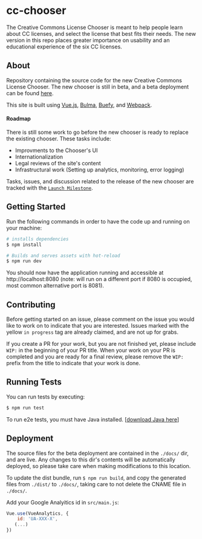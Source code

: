 # cc-chooser

The Creative Commons License Chooser is meant to help people learn about CC licenses, and select the license that best fits their needs. The new version in this repo places greater importance on usability and an educational experience of the six CC licenses.

## About
Repository containing the source code for the new Creative Commons License Chooser. The new chooser is still in beta, and a beta deployment can be found [here](https://chooser-beta.creativecommons.org/).

This site is built using [Vue.js](https://vuejs.org/), [Bulma](https://bulma.io/), [Buefy](https://buefy.org/), and [Webpack](https://webpack.js.org/).

#### Roadmap
There is still some work to go before the new chooser is ready to replace the existing chooser. These tasks include:
 - Improvments to the Chooser's UI
 - Internationalization
 - Legal reviews of the site's content
 - Infrastructural work (Setting up analytics, monitoring, error logging)

Tasks, issues, and discussion related to the release of the new chooser are tracked with the [`Launch Milestone`](https://github.com/creativecommons/cc-chooser/milestone/1).

## Getting Started
Run the following commands in order to have the code up and running on your machine:

``` bash
# installs dependencies
$ npm install

# Builds and serves assets with hot-reload
$ npm run dev
```
You should now have the application running and accessible at http://localhost:8080 (note: will run on a different port if 8080 is occupied, most common alternative port is 8081).

## Contributing
Before getting started on an issue, please comment on the issue you would like to work on to indicate that you are interested. Issues marked with the yellow `in progress` tag are already claimed, and are not up for grabs.

If you create a PR for your work, but you are not finished yet, please include `WIP:` in the beginning of your PR title. When your work on your PR is completed and you are ready for a final review, please remove the `WIP:` prefix from the title to indicate that your work is done.

## Running Tests
You can run tests by executing:

```bash
$ npm run test
```
To run e2e tests, you must have Java installed. [[download Java here](https://java.com/download/)]


## Deployment
The source files for the beta deployment are contained in the `./docs/` dir, and are live. Any changes to this dir's contents will be automatically deployed, so please take care when making modifications to this location.

To update the dist bundle, run ```$ npm run build```, and copy the generated files from `./dist/` to `./docs/`, taking care to not delete the CNAME file in `./docs/`.

Add your Google Analyitics id in `src/main.js`:

```javascript
Vue.use(VueAnalytics, {
    id: 'UA-XXX-X',
   (...)
})
```
